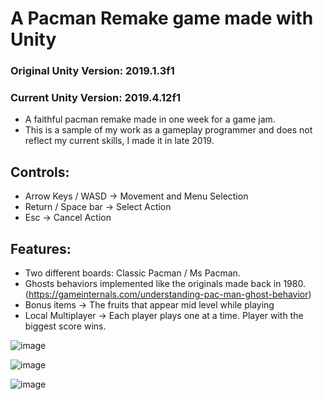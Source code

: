 # A Pacman Remake game made with Unity

### Original Unity Version: 2019.1.3f1
### Current Unity Version: 2019.4.12f1

- A faithful pacman remake made in one week for a game jam.
- This is a sample of my work as a gameplay programmer and does not reflect my current skills, I made it in late 2019.

## Controls:
- Arrow Keys / WASD -> Movement and Menu Selection
- Return / Space bar -> Select Action
- Esc -> Cancel Action

## Features:
- Two different boards: Classic Pacman / Ms Pacman.
- Ghosts behaviors implemented like the originals made back in 1980. (https://gameinternals.com/understanding-pac-man-ghost-behavior)
- Bonus items -> The fruits that appear mid level while playing
- Local Multiplayer -> Each player plays one at a time. Player with the biggest score wins.


![image](https://user-images.githubusercontent.com/16143274/98482304-51e02600-21df-11eb-967c-879e56489f08.png)

![image](https://user-images.githubusercontent.com/16143274/98482371-b26f6300-21df-11eb-92c5-23a2958d27df.png)

![image](https://user-images.githubusercontent.com/16143274/98482634-69b8a980-21e1-11eb-8caf-1447fa6ba862.png)
